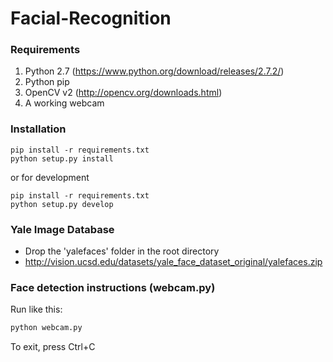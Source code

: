# Facial-Recognition

### Requirements
1. Python 2.7 (https://www.python.org/download/releases/2.7.2/)
2. Python pip
3. OpenCV v2 (http://opencv.org/downloads.html)
4. A working webcam

### Installation
```
pip install -r requirements.txt
python setup.py install
```
or for development
```
pip install -r requirements.txt
python setup.py develop
```


### Yale Image Database
* Drop the 'yalefaces' folder in the root directory 
* http://vision.ucsd.edu/datasets/yale_face_dataset_original/yalefaces.zip


### Face detection instructions (webcam.py)

Run like this:
```python
python webcam.py
```

To exit, press Ctrl+C
